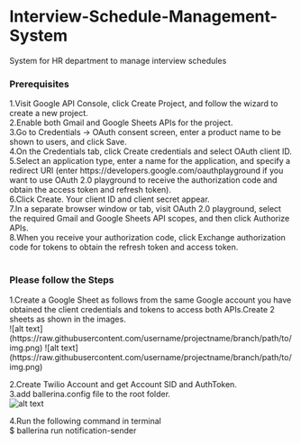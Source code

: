 # Interview-Schedule-Management-System
System for HR department to manage interview schedules
<h3>Prerequisites</h3>
1.Visit Google API Console, click Create Project, and follow the wizard to create a new project.<br>
2.Enable both Gmail and Google Sheets APIs for the project.<br>
3.Go to Credentials -> OAuth consent screen, enter a product name to be shown to users, and click Save.<br>
4.On the Credentials tab, click Create credentials and select OAuth client ID.<br>
5.Select an application type, enter a name for the application, and specify a redirect URI (enter https://developers.google.com/oauthplayground if you want to use OAuth 2.0 playground to receive the authorization code and obtain the access token and refresh token).<br>
6.Click Create. Your client ID and client secret appear.<br>
7.In a separate browser window or tab, visit OAuth 2.0 playground, select the required Gmail and Google Sheets API scopes, and then click Authorize APIs.<br>
8.When you receive your authorization code, click Exchange authorization code for tokens to obtain the refresh token and access token.<br><br>
<h3>Please follow the Steps</h3>
1.Create a Google Sheet as follows from the same Google account you have obtained the client credentials and tokens to access both APIs.Create 2 sheets as shown in the images.<br>
![alt text](https://raw.githubusercontent.com/username/projectname/branch/path/to/img.png)
![alt text](https://raw.githubusercontent.com/username/projectname/branch/path/to/img.png)

2.Create Twilio Account and get Account SID and AuthToken.<br>
3.add ballerina.config file to the root folder.<br>
![alt text](https://raw.githubusercontent.com/username/projectname/branch/path/to/img.png)

4.Run the following command in terminal<br>
$ ballerina run notification-sender

